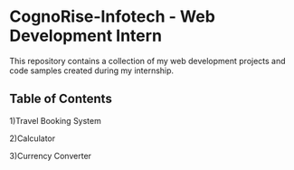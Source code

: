# CognoRise-Infotech - Web Development Intern

This repository contains a collection of my web development projects and code samples created during my internship.

## Table of Contents

1)Travel Booking System

2)Calculator

3)Currency Converter
